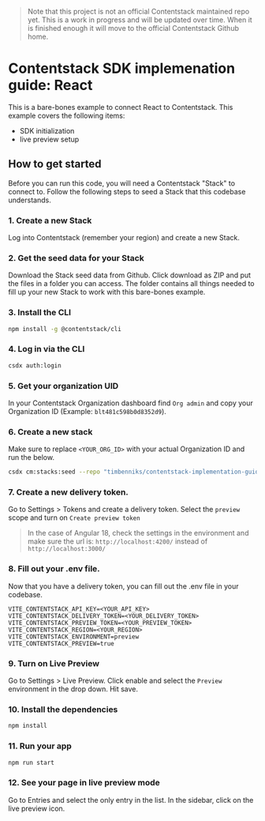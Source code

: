 > Note that this project is not an official Contentstack maintained repo yet. This is a work in progress and will be updated over time. When it is finished enough it will move to the official Contentstack Github home.

# Contentstack SDK implemenation guide: React

This is a bare-bones example to connect React to Contentstack.
This example covers the following items:

- SDK initialization
- live preview setup

## How to get started

Before you can run this code, you will need a Contentstack "Stack" to connect to.
Follow the following steps to seed a Stack that this codebase understands.

### 1. Create a new Stack

Log into Contentstack (remember your region) and create a new Stack.

### 2. Get the seed data for your Stack

Download the Stack seed data from Github. Click download as ZIP and put the files in a folder you can access.
The folder contains all things needed to fill up your new Stack to work with this bare-bones example.

### 3. Install the CLI

```bash
npm install -g @contentstack/cli
```

### 4. Log in via the CLI

```bash
csdx auth:login
```

### 5. Get your organization UID

In your Contentstack Organization dashboard find `Org admin` and copy your Organization ID (Example: `blt481c598b0d8352d9`).

### 6. Create a new stack

Make sure to replace `<YOUR_ORG_ID>` with your actual Organization ID and run the below.

```bash
csdx cm:stacks:seed --repo "timbenniks/contentstack-implementation-guides-seed" --org "<YOUR_ORG_ID>" -n "Implementation Guide Angular"
```

### 7. Create a new delivery token.

Go to Settings > Tokens and create a delivery token. Select the `preview` scope and turn on `Create preview token`

> In the case of Angular 18, check the settings in the environment and make sure the url is: `http://localhost:4200/` instead of `http://localhost:3000/`

### 8. Fill out your .env file.

Now that you have a delivery token, you can fill out the .env file in your codebase.

```
VITE_CONTENTSTACK_API_KEY=<YOUR_API_KEY>
VITE_CONTENTSTACK_DELIVERY_TOKEN=<YOUR_DELIVERY_TOKEN>
VITE_CONTENTSTACK_PREVIEW_TOKEN=<YOUR_PREVIEW_TOKEN>
VITE_CONTENTSTACK_REGION=<YOUR_REGION>
VITE_CONTENTSTACK_ENVIRONMENT=preview
VITE_CONTENTSTACK_PREVIEW=true
```

### 9. Turn on Live Preview

Go to Settings > Live Preview. Click enable and select the `Preview` environment in the drop down. Hit save.

### 10. Install the dependencies

```bash
npm install
```

### 11. Run your app

```bash
npm run start
```

### 12. See your page in live preview mode

Go to Entries and select the only entry in the list.
In the sidebar, click on the live preview icon.
